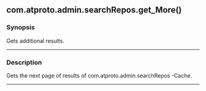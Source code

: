 com.atproto.admin.searchRepos.get_More()
----------------------------------------




### Synopsis
Gets additional results.



---


### Description

Gets the next page of results of com.atproto.admin.searchRepos -Cache.



---
